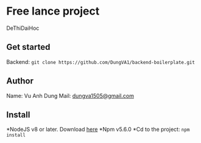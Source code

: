 # Free lance project

  DeThiDaiHoc

## Get started

  Backend: ```git clone https://github.com/DungVA1/backend-boilerplate.git```

## Author

  Name: Vu Anh Dung
  Mail: dungva1505@gmail.com

## Install

  *NodeJS v8 or later. Download [here](https://nodejs.org/en/)
  *Npm v5.6.0
  *Cd to the project:
  ```npm install```